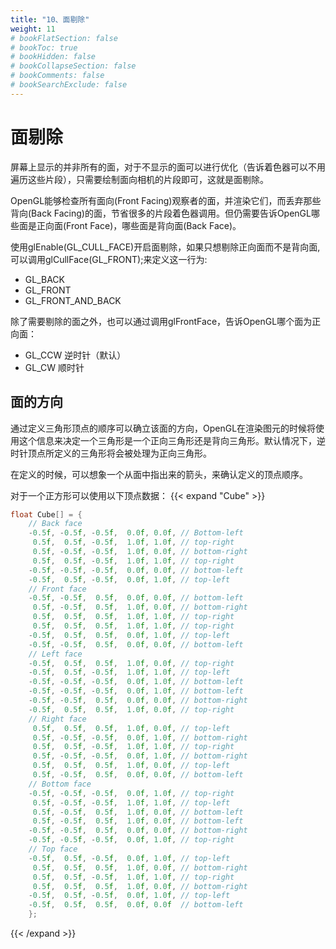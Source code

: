```yaml
---
title: "10、面剔除"
weight: 11
# bookFlatSection: false
# bookToc: true
# bookHidden: false
# bookCollapseSection: false
# bookComments: false
# bookSearchExclude: false
---
```

# 面剔除
屏幕上显示的并非所有的面，对于不显示的面可以进行优化（告诉着色器可以不用遍历这些片段），只需要绘制面向相机的片段即可，这就是面剔除。

OpenGL能够检查所有面向(Front Facing)观察者的面，并渲染它们，而丢弃那些背向(Back Facing)的面，节省很多的片段着色器调用。但仍需要告诉OpenGL哪些面是正向面(Front Face)，哪些面是背向面(Back Face)。

使用glEnable(GL_CULL_FACE)开启面剔除，如果只想剔除正向面而不是背向面,可以调用glCullFace(GL_FRONT);来定义这一行为:
- GL_BACK
- GL_FRONT
- GL_FRONT_AND_BACK

除了需要剔除的面之外，也可以通过调用glFrontFace，告诉OpenGL哪个面为正向面：
- GL_CCW  逆时针（默认）
- GL_CW   顺时针  

## 面的方向
通过定义三角形顶点的顺序可以确立该面的方向，OpenGL在渲染图元的时候将使用这个信息来决定一个三角形是一个正向三角形还是背向三角形。默认情况下，逆时针顶点所定义的三角形将会被处理为正向三角形。

在定义的时候，可以想象一个从面中指出来的箭头，来确认定义的顶点顺序。

对于一个正方形可以使用以下顶点数据：
{{< expand  "Cube" >}}
```c++
float Cube[] = {
	// Back face
    -0.5f, -0.5f, -0.5f,  0.0f, 0.0f, // Bottom-left
     0.5f,  0.5f, -0.5f,  1.0f, 1.0f, // top-right
     0.5f, -0.5f, -0.5f,  1.0f, 0.0f, // bottom-right         
     0.5f,  0.5f, -0.5f,  1.0f, 1.0f, // top-right
    -0.5f, -0.5f, -0.5f,  0.0f, 0.0f, // bottom-left
    -0.5f,  0.5f, -0.5f,  0.0f, 1.0f, // top-left
    // Front face
    -0.5f, -0.5f,  0.5f,  0.0f, 0.0f, // bottom-left
     0.5f, -0.5f,  0.5f,  1.0f, 0.0f, // bottom-right
     0.5f,  0.5f,  0.5f,  1.0f, 1.0f, // top-right
     0.5f,  0.5f,  0.5f,  1.0f, 1.0f, // top-right
    -0.5f,  0.5f,  0.5f,  0.0f, 1.0f, // top-left
    -0.5f, -0.5f,  0.5f,  0.0f, 0.0f, // bottom-left
    // Left face
    -0.5f,  0.5f,  0.5f,  1.0f, 0.0f, // top-right
    -0.5f,  0.5f, -0.5f,  1.0f, 1.0f, // top-left
    -0.5f, -0.5f, -0.5f,  0.0f, 1.0f, // bottom-left
    -0.5f, -0.5f, -0.5f,  0.0f, 1.0f, // bottom-left
    -0.5f, -0.5f,  0.5f,  0.0f, 0.0f, // bottom-right
    -0.5f,  0.5f,  0.5f,  1.0f, 0.0f, // top-right
    // Right face
     0.5f,  0.5f,  0.5f,  1.0f, 0.0f, // top-left
     0.5f, -0.5f, -0.5f,  0.0f, 1.0f, // bottom-right
     0.5f,  0.5f, -0.5f,  1.0f, 1.0f, // top-right         
     0.5f, -0.5f, -0.5f,  0.0f, 1.0f, // bottom-right
     0.5f,  0.5f,  0.5f,  1.0f, 0.0f, // top-left
     0.5f, -0.5f,  0.5f,  0.0f, 0.0f, // bottom-left     
    // Bottom face
    -0.5f, -0.5f, -0.5f,  0.0f, 1.0f, // top-right
     0.5f, -0.5f, -0.5f,  1.0f, 1.0f, // top-left
     0.5f, -0.5f,  0.5f,  1.0f, 0.0f, // bottom-left
     0.5f, -0.5f,  0.5f,  1.0f, 0.0f, // bottom-left
    -0.5f, -0.5f,  0.5f,  0.0f, 0.0f, // bottom-right
    -0.5f, -0.5f, -0.5f,  0.0f, 1.0f, // top-right
    // Top face
    -0.5f,  0.5f, -0.5f,  0.0f, 1.0f, // top-left
     0.5f,  0.5f,  0.5f,  1.0f, 0.0f, // bottom-right
     0.5f,  0.5f, -0.5f,  1.0f, 1.0f, // top-right     
     0.5f,  0.5f,  0.5f,  1.0f, 0.0f, // bottom-right
    -0.5f,  0.5f, -0.5f,  0.0f, 1.0f, // top-left
    -0.5f,  0.5f,  0.5f,  0.0f, 0.0f  // bottom-left        
	};
```
{{< /expand >}}

